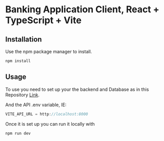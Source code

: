# Banking Application Client, React + TypeScript + Vite

## Installation

Use the npm package manager to install.

```bash
npm install
```
## Usage
To use you need to set up your the backend and Database as in this Repository [Link](https://github.com/santiagoruizs/bankingAPI).

And the API .env variable, IE:

```Javascript
VITE_API_URL = http://localhost:8000
```
Once it is set up you can run it locally with 
```bash
npm run dev
```
